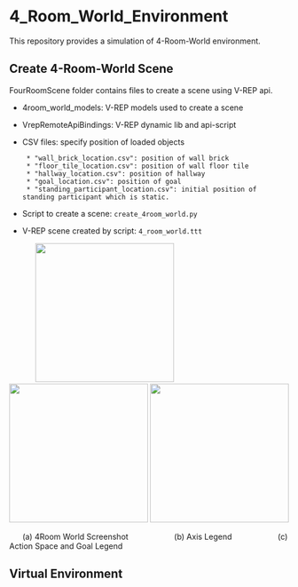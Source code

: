 # 4_Room_World_Environment
This repository provides a simulation of 4-Room-World environment.

## Create 4-Room-World Scene
  FourRoomScene folder contains files to create a scene using V-REP api.
   
  * 4room_world_models: V-REP models used to create a scene
      
  * VrepRemoteApiBindings: V-REP dynamic lib and api-script
      
  * CSV files: specify position of loaded objects
  
         * "wall_brick_location.csv": position of wall brick
         * "floor_tile_location.csv": position of wall floor tile
         * "hallway_location.csv": position of hallway
         * "goal_location.csv": position of goal
         * "standing_participant_location.csv": initial position of standing participant which is static.
         
  * Script to create a scene:
    `create_4room_world.py`
    
  * V-REP scene created by script: `4_room_world.ttt`
  
&nbsp; &nbsp; &nbsp; &nbsp; &nbsp; &nbsp; <img src="https://github.com/LinghengMeng/4_Room_World_Environment/blob/master/Images/4Room_scene2.png" width="250" height="250" />      <img src="https://github.com/LinghengMeng/4_Room_World_Environment/blob/master/Images/4Room_axis_Legend.png" width="250" height="250" />    <img src="https://github.com/LinghengMeng/4_Room_World_Environment/blob/master/Images/4Room_Legend.png"  height="250" /> 

&nbsp; &nbsp; &nbsp; (a) 4Room World Screenshot  &nbsp; &nbsp; &nbsp; &nbsp; &nbsp; &nbsp; &nbsp; &nbsp; &nbsp; &nbsp; (b) Axis Legend &nbsp; &nbsp; &nbsp; &nbsp; &nbsp; &nbsp; &nbsp; &nbsp; &nbsp; &nbsp; (c) Action Space and Goal Legend

## Virtual Environment

